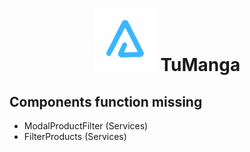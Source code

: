 <h1 align="center"><img src="../layout/assets/images/BrandTransparentMD.png" alt="arnaizDev brand" /> TuManga</h1>


## Components function missing

* ModalProductFilter (Services)
* FilterProducts (Services)